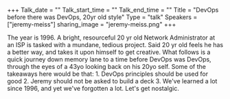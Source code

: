 +++
Talk_date = ""
Talk_start_time = ""
Talk_end_time = ""
Title = "DevOps before there was DevOps, 20yr old style"
Type = "talk"
Speakers = ["jeremy-meiss"]
sharing_image = "jeremy-meiss.png"
+++

The year is 1996. A bright, resourceful 20 yr old Network Administrator at an ISP is tasked with a mundane, tedious project. Said 20 yr old feels he has a better way, and takes it upon himself to get creative. What follows is a quick journey down memory lane to a time before DevOps was DevOps, through the eyes of a 43yo looking back on his 20yo self. Some of the takeaways here would be that: 1. DevOps principles should be used for good 2. Jeremy should not be asked to build a deck 3. We've learned a lot since 1996, and yet we've forgotten a lot. Let's get nostalgic.

<div id="presentation-embed-38966571"></div>
<script src='https://slideslive.com/embed_presentation.js'></script>
<script>
    embed = new SlidesLiveEmbed('presentation-embed-38966571', {
        presentationId: '38966571',
        autoPlay: false, // change to true to autoplay the embedded presentation
        verticalEnabled: true
    });
</script>
      
